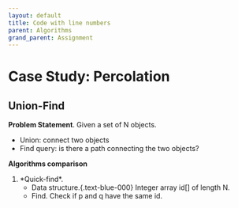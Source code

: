 ```yaml
---
layout: default
title: Code with line numbers
parent: Algorithms
grand_parent: Assignment
---
```


# Case Study: Percolation
## Union-Find
**Problem Statement**. Given a set of N objects.
* Union: connect two objects
* Find query: is there a path connecting the two objects?

**Algorithms comparison**
<ol>
<li>
*Quick-find*.
<ul>
<li>Data structure.{.text-blue-000} Integer array id[] of length N.</li>
<li>Find. Check if p and q have the same id.
</ul>
</li>

</ol>
